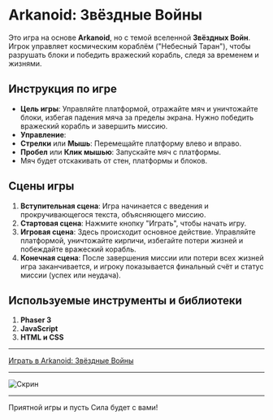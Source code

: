 # Arkanoid: Звёздные Войны

Это игра на основе **Arkanoid**, но с темой вселенной **Звёздных Войн**. Игрок управляет космическим кораблём ("Небесный Таран"), чтобы разрушать блоки и победить вражеский корабль, следя за временем и жизнями.

## Инструкция по игре

- **Цель игры**: Управляйте платформой, отражайте мяч и уничтожайте блоки, избегая падения мяча за пределы экрана. Нужно победить вражеский корабль и завершить миссию.
- **Управление**:
- **Стрелки** или **Мышь**: Перемещайте платформу влево и вправо.
- **Пробел** или **Клик мышью**: Запускайте мяч с платформы.
- Мяч будет отскакивать от стен, платформы и блоков.

## Сцены игры

1. **Вступительная сцена**: Игра начинается с введения и прокручивающегося текста, объясняющего миссию.
2. **Стартовая сцена**: Нажмите кнопку "Играть", чтобы начать игру.
3. **Игровая сцена**: Здесь происходит основное действие. Управляйте платформой, уничтожайте кирпичи, избегайте потери жизней и побеждайте вражеский корабль.
4. **Конечная сцена**: После завершения миссии или потери всех жизней игра заканчивается, и игроку показывается финальный счёт и статус миссии (успех или неудача).

## Используемые инструменты и библиотеки

1. **Phaser 3**
2. **JavaScript**
3. **HTML и CSS**


---

[Играть в Arkanoid: Звёздные Войны](https://anastasiakonushok.github.io/gameplay-arkanoid/)

---
![Скрин](https://anastasiakonushok.github.io/gameplay-arkanoid/img/screen.png)

---

Приятной игры и пусть Сила будет с вами!
